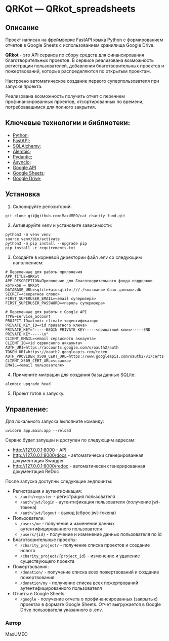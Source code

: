 # QRKot — QRkot_spreadsheets

## Описание

Проект написан на фреймворке FastAPI языка Python с формированием отчетов в Google Sheets с использованием хранилища Google Drive.

**QRkot** - это API сервиса по сбору средств для финансирования благотворительных проектов. В сервисе реализована возможность регистрации пользователей, добавления благотворительных проектов и пожертвований, которые распределяются по открытым проектам.

Настроено автоматическое создание первого суперпользователя при запуске проекта.

Реализована возможность получить отчет с перечнем профинансированных проектов, отсортированных по времени, потребовавшимся для полного закрытия.

## Ключевые технологии и библиотеки:
- [Python](https://www.python.org/);
- [FastAPI](https://fastapi.tiangolo.com/);
- [SQLAlchemy](https://pypi.org/project/SQLAlchemy/);
- [Alembic](https://pypi.org/project/alembic/);
- [Pydantic](https://pypi.org/project/pydantic/);
- [Asyncio](https://docs.python.org/3/library/asyncio.html);
- [Google API](https://console.cloud.google.com/apis)
- [Google Sheets](https://www.google.ru/intl/ru/sheets/about/);
- [Google Drive](https://www.google.com/drive/);

## Установка
1. Склонируйте репозиторий:
```
git clone git@github.com:MaxUMEO/cat_charity_fund.git
```
2. Активируйте venv и установите зависимости:
```
python3 -m venv venv
source venv/bin/activate
python3 -m pip install --upgrade pip
pip install -r requirements.txt
```
3. Создайте в корневой директории файл .env со следующим наполнением:
```
# Переменные для работы приложения
APP_TITLE=QRKot
APP_DESCRIPTION=Приложение для Благотворительного фонда поддержки котиков — QRKot
DATABASE_URL=sqlite+aiosqlite:///./<название базы данных>.db
SECRET=<секретное слово>
FIRST_SUPERUSER_EMAIL=<email суперюзера>
FIRST_SUPERUSER_PASSWORD=<пароль суперюзера>

# Переменные для работы с Google API
TYPE=service_account
PROJECT_ID=atomic-climate-<идентификатор>
PRIVATE_KEY_ID=<id приватного ключа>
PRIVATE_KEY="-----BEGIN PRIVATE KEY-----<приватный ключ>-----END PRIVATE KEY-----\n"
CLIENT_EMAIL=<email сервисного аккаунта>
CLIENT_ID=<id сервисного аккаунта>
AUTH_URI=https://accounts.google.com/o/oauth2/auth
TOKEN_URI=https://oauth2.googleapis.com/token
AUTH_PROVIDER_X509_CERT_URL=https://www.googleapis.com/oauth2/v1/certs
CLIENT_X509_CERT_URL=<ссылка>
EMAIL=<email пользователя>
```
4. Примените миграции для создания базы данных SQLite:
```
alembic upgrade head
```
5. Проект готов к запуску.

## Управление:
Для локального запуска выполните команду:
```
uvicorn app.main:app --reload
```
Сервис будет запущен и доступен по следующим адресам:
- http://127.0.0.1:8000 - API
- http://127.0.0.1:8000/docs - автоматически сгенерированная документация Swagger
- http://127.0.0.1:8000/redoc - автоматически сгенерированная документация ReDoc

После запуска доступны следующие эндпоинты:
- Регистрация и аутентификация:
    - ```/auth/register``` - регистрация пользователя
    - ```/auth/jwt/login``` - аутентификация пользователя (получение jwt-токена)
    - ```/auth/jwt/logout``` - выход (сброс jwt-токена)
- Пользователи:
    - ```/users/me``` - получение и изменение данных аутентифицированного пользователя
    - ```/users/{id}``` - получение и изменение данных пользователя по id
- Благотворительные проекты:
    - ```/charity_project/``` - получение списка проектов и создание нового
    - ```/charity_project/{project_id}``` - изменение и удаление существующего проекта
- Пожертвования:
    - ```/donation/``` - получение списка всех пожертвований и создание пожертвования
    - ```/donation/my``` - получение списка всех пожертвований аутентифицированного пользователя
- Отчеты в Google Sheets:
    - ```/google``` - получение отчета о профинансированных (закрытых) проектах в формате Google Sheets. Отчет выгружается в Google Drive пользователя указанного в .env.

### Автор
MaxUMEO

